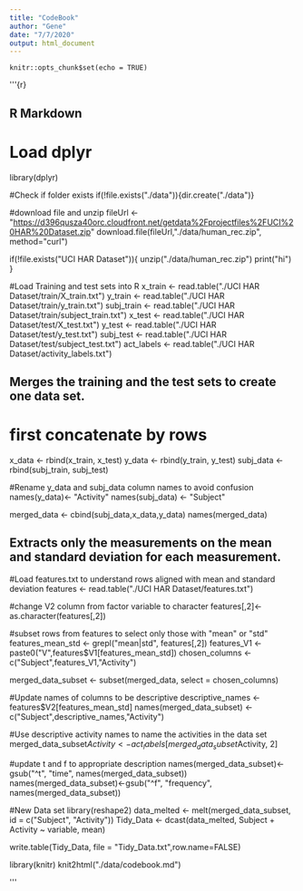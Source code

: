 ```yaml
---
title: "CodeBook"
author: "Gene"
date: "7/7/2020"
output: html_document
---
```


```{r setup, include=FALSE}
knitr::opts_chunk$set(echo = TRUE)
```
'''{r}
## R Markdown

# Load dplyr
library(dplyr)

#Check if folder exists
if(!file.exists("./data")){dir.create("./data")}

#download file and unzip
fileUrl <- "https://d396qusza40orc.cloudfront.net/getdata%2Fprojectfiles%2FUCI%20HAR%20Dataset.zip"
download.file(fileUrl,"./data/human_rec.zip", method="curl")

if(!file.exists("UCI HAR Dataset")){
	unzip("./data/human_rec.zip")
	print("hi")
}

#Load Training and test sets into R
x_train <- read.table("./UCI HAR Dataset/train/X_train.txt")
y_train <- read.table("./UCI HAR Dataset/train/y_train.txt")
subj_train <- read.table("./UCI HAR Dataset/train/subject_train.txt")
x_test <- read.table("./UCI HAR Dataset/test/X_test.txt")
y_test <- read.table("./UCI HAR Dataset/test/y_test.txt")
subj_test <- read.table("./UCI HAR Dataset/test/subject_test.txt")
act_labels <- read.table("./UCI HAR Dataset/activity_labels.txt")

## Merges the training and the test sets to create one data set.
# first concatenate by rows 
x_data <- rbind(x_train, x_test)
y_data <- rbind(y_train, y_test)
subj_data <- rbind(subj_train, subj_test)

#Rename y_data and subj_data column names to avoid confusion
names(y_data)<- "Activity"
names(subj_data) <- "Subject"

merged_data <- cbind(subj_data,x_data,y_data)
names(merged_data)

## Extracts only the measurements on the mean and standard deviation for each measurement.
#Load features.txt to understand rows aligned with mean and standard deviation
features <- read.table("./UCI HAR Dataset/features.txt")

#change V2 column from factor variable to character
features[,2]<- as.character(features[,2])

#subset rows from features to select only those with "mean" or "std"
features_mean_std <- grepl("mean|std", features[,2])
features_V1 <- paste0("V",features$V1[features_mean_std])
chosen_columns <- c("Subject",features_V1,"Activity")

merged_data_subset <- subset(merged_data, select = chosen_columns)

#Update names of columns to be descriptive
descriptive_names <- features$V2[features_mean_std]
names(merged_data_subset) <- c("Subject",descriptive_names,"Activity")

#Use descriptive activity names to name the activities in the data set
merged_data_subset$Activity <- act_labels[merged_data_subset$Activity, 2]

#update t and f to appropriate description
names(merged_data_subset)<-gsub("^t", "time", names(merged_data_subset))
names(merged_data_subset)<-gsub("^f", "frequency", names(merged_data_subset))

#New Data set
library(reshape2)
data_melted <- melt(merged_data_subset, id = c("Subject", "Activity"))
Tidy_Data <- dcast(data_melted, Subject + Activity ~ variable, mean)

write.table(Tidy_Data, file = "Tidy_Data.txt",row.name=FALSE)

library(knitr)
knit2html("./data/codebook.md")

'''